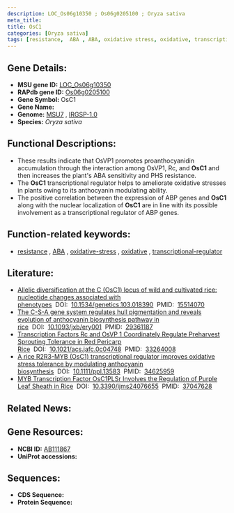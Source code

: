 ```yaml
---
description: LOC_Os06g10350 ; Os06g0205100 ; Oryza sativa
meta_title:
title: OsC1
categories: [Oryza sativa]
tags: [resistance,  ABA , ABA, oxidative stress, oxidative, transcriptional regulator]
---
```


## Gene Details:
- **MSU gene ID:** [LOC_Os06g10350](http://rice.uga.edu/cgi-bin/ORF_infopage.cgi?orf=LOC_Os06g10350)  
- **RAPdb gene ID:** [Os06g0205100](https://rapdb.dna.affrc.go.jp/locus/?name=Os06g0205100)  
- **Gene Symbol:** OsC1
- **Gene Name:**
- **Genome:**  [MSU7](http://rice.uga.edu/)&nbsp;,&nbsp;[IRGSP-1.0](https://rapdb.dna.affrc.go.jp/download/irgsp1.html)
- **Species:** *Oryza sativa*

## Functional Descriptions:
   - These results indicate that OsVP1 promotes proanthocyanidin accumulation through the interaction among OsVP1, Rc, and **OsC1** and then increases the plant's ABA sensitivity and PHS resistance.
   - The **OsC1** transcriptional regulator helps to ameliorate oxidative stresses in plants owing to its anthocyanin modulating ability.
   - The positive correlation between the expression of ABP genes and **OsC1** along with the nuclear localization of **OsC1** are in line with its possible involvement as a transcriptional regulator of ABP genes.

## Function-related keywords:
   - [resistance](/tags/resistance/)&nbsp;,&nbsp;[ABA](/tags/ABA/)&nbsp;,&nbsp;[oxidative-stress](/tags/oxidative-stress/)&nbsp;,&nbsp;[oxidative](/tags/oxidative/)&nbsp;,&nbsp;[transcriptional-regulator](/tags/transcriptional-regulator/)

## Literature:
   - [Allelic diversification at the C (OsC1) locus of wild and cultivated rice: nucleotide changes associated with phenotypes](https://www.doi.org/10.1534/genetics.103.018390)&nbsp;&nbsp;DOI:&nbsp;&nbsp;[10.1534/genetics.103.018390](https://www.doi.org/10.1534/genetics.103.018390)&nbsp;&nbsp;PMID:&nbsp;&nbsp;[15514070](https://pubmed.ncbi.nlm.nih.gov/15514070/)
   - [The C-S-A gene system regulates hull pigmentation and reveals evolution of anthocyanin biosynthesis pathway in rice](https://www.doi.org/10.1093/jxb/ery001)&nbsp;&nbsp;DOI:&nbsp;&nbsp;[10.1093/jxb/ery001](https://www.doi.org/10.1093/jxb/ery001)&nbsp;&nbsp;PMID:&nbsp;&nbsp;[29361187](https://pubmed.ncbi.nlm.nih.gov/29361187/)
   - [Transcription Factors Rc and OsVP 1 Coordinately Regulate Preharvest Sprouting Tolerance in Red Pericarp Rice](https://www.doi.org/10.1021/acs.jafc.0c04748)&nbsp;&nbsp;DOI:&nbsp;&nbsp;[10.1021/acs.jafc.0c04748](https://www.doi.org/10.1021/acs.jafc.0c04748)&nbsp;&nbsp;PMID:&nbsp;&nbsp;[33264008](https://pubmed.ncbi.nlm.nih.gov/33264008/)
   - [A rice R2R3-MYB (OsC1) transcriptional regulator improves oxidative stress tolerance by modulating anthocyanin biosynthesis](https://www.doi.org/10.1111/ppl.13583)&nbsp;&nbsp;DOI:&nbsp;&nbsp;[10.1111/ppl.13583](https://www.doi.org/10.1111/ppl.13583)&nbsp;&nbsp;PMID:&nbsp;&nbsp;[34625959](https://pubmed.ncbi.nlm.nih.gov/34625959/)
   - [MYB Transcription Factor OsC1PLSr Involves the Regulation of Purple Leaf Sheath in Rice](https://www.doi.org/10.3390/ijms24076655)&nbsp;&nbsp;DOI:&nbsp;&nbsp;[10.3390/ijms24076655](https://www.doi.org/10.3390/ijms24076655)&nbsp;&nbsp;PMID:&nbsp;&nbsp;[37047628](https://pubmed.ncbi.nlm.nih.gov/37047628/)

## Related News:

## Gene Resources:
- **NCBI ID:**  [AB111867](http://www.ncbi.nlm.nih.gov/nuccore/AB111867)
- **UniProt accessions:** [](https://www.uniprot.org/uniprotkb//entry)

## Sequences:
- **CDS Sequence:**
- **Protein Sequence:**
